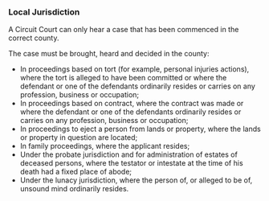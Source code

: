 ###  Local Jurisdiction

A Circuit Court can only hear a case that has been commenced in the correct
county.

The case must be brought, heard and decided in the county:

  * In proceedings based on tort (for example, personal injuries actions), where the tort is alleged to have been committed or where the defendant or one of the defendants ordinarily resides or carries on any profession, business or occupation; 
  * In proceedings based on contract, where the contract was made or where the defendant or one of the defendants ordinarily resides or carries on any profession, business or occupation; 
  * In proceedings to eject a person from lands or property, where the lands or property in question are located; 
  * In family proceedings, where the applicant resides; 
  * Under the probate jurisdiction and for administration of estates of deceased persons, where the testator or intestate at the time of his death had a fixed place of abode; 
  * Under the lunacy jurisdiction, where the person of, or alleged to be of, unsound mind ordinarily resides. 
